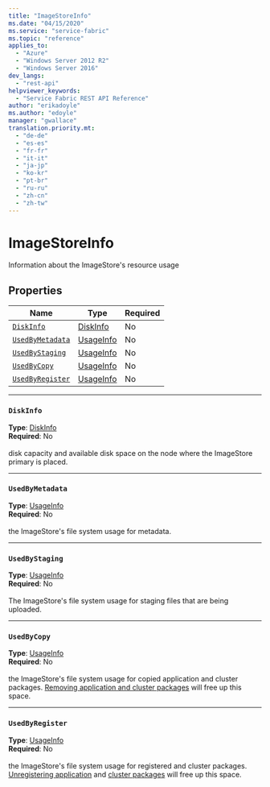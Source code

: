 ```yaml
---
title: "ImageStoreInfo"
ms.date: "04/15/2020"
ms.service: "service-fabric"
ms.topic: "reference"
applies_to: 
  - "Azure"
  - "Windows Server 2012 R2"
  - "Windows Server 2016"
dev_langs: 
  - "rest-api"
helpviewer_keywords: 
  - "Service Fabric REST API Reference"
author: "erikadoyle"
ms.author: "edoyle"
manager: "gwallace"
translation.priority.mt: 
  - "de-de"
  - "es-es"
  - "fr-fr"
  - "it-it"
  - "ja-jp"
  - "ko-kr"
  - "pt-br"
  - "ru-ru"
  - "zh-cn"
  - "zh-tw"
---
```

# ImageStoreInfo

Information about the ImageStore's resource usage

## Properties
| Name | Type | Required |
| --- | --- | --- |
| [`DiskInfo`](#diskinfo) | [DiskInfo](sfclient-model-diskinfo.md) | No |
| [`UsedByMetadata`](#usedbymetadata) | [UsageInfo](sfclient-model-usageinfo.md) | No |
| [`UsedByStaging`](#usedbystaging) | [UsageInfo](sfclient-model-usageinfo.md) | No |
| [`UsedByCopy`](#usedbycopy) | [UsageInfo](sfclient-model-usageinfo.md) | No |
| [`UsedByRegister`](#usedbyregister) | [UsageInfo](sfclient-model-usageinfo.md) | No |

____
### `DiskInfo`
__Type__: [DiskInfo](sfclient-model-diskinfo.md) <br/>
__Required__: No<br/>
<br/>
disk capacity and available disk space on the node where the ImageStore primary is placed.

____
### `UsedByMetadata`
__Type__: [UsageInfo](sfclient-model-usageinfo.md) <br/>
__Required__: No<br/>
<br/>
the ImageStore's file system usage for metadata.

____
### `UsedByStaging`
__Type__: [UsageInfo](sfclient-model-usageinfo.md) <br/>
__Required__: No<br/>
<br/>
The ImageStore's file system usage for staging files that are being uploaded.

____
### `UsedByCopy`
__Type__: [UsageInfo](sfclient-model-usageinfo.md) <br/>
__Required__: No<br/>
<br/>
the ImageStore's file system usage for copied application and cluster packages. [Removing application and cluster packages](https://docs.microsoft.com/rest/api/servicefabric/sfclient-api-deleteimagestorecontent) will free up this space.

____
### `UsedByRegister`
__Type__: [UsageInfo](sfclient-model-usageinfo.md) <br/>
__Required__: No<br/>
<br/>
the ImageStore's file system usage for registered and cluster packages. [Unregistering application](https://docs.microsoft.com/rest/api/servicefabric/sfclient-api-unprovisionapplicationtype) and [cluster packages](https://docs.microsoft.com/rest/api/servicefabric/sfclient-api-unprovisionapplicationtype) will free up this space.
